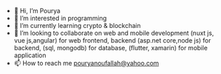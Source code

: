 - 👋 Hi, I’m Pourya
- 👀 I’m interested in programming
- 🌱 I’m currently learning crypto & blockchain
- 💞️ I’m looking to collaborate on web and mobile development (nuxt js, vue js,angular) for web frontend, backend (asp.net core,node js) for backend, (sql, mongodb) for database, (flutter, xamarin) for mobile application
- 📫 How to reach me pouryanoufallah@yahoo.com

<!---
PouryaNoufallah96/PouryaNoufallah96 is a ✨ special ✨ repository because its `README.md` (this file) appears on your GitHub profile.
You can click the Preview link to take a look at your changes.
--->

